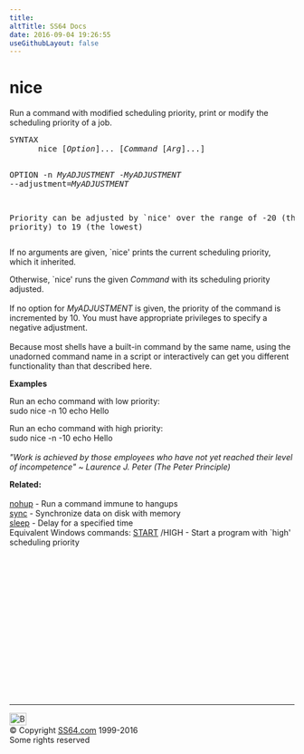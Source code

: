 ```yaml
---
title:
altTitle: SS64 Docs
date: 2016-09-04 19:26:55
useGithubLayout: false
---
```

<!-- #BeginLibraryItem "/Library/head_bash.lbi" --><!-- #EndLibraryItem --><h1>nice</h1> 
<p>Run a command with modified scheduling priority, print or modify 
the scheduling priority of a job.</p>
<pre>SYNTAX
      nice [<i>Option</i>]... [<i>Command</i> [<i>Arg</i>]...]

OPTION
      -n <i>MyADJUSTMENT</i>
      -<i>MyADJUSTMENT</i>
      --adjustment=<i>MyADJUSTMENT</i>

 Priority can be adjusted by `nice' over the range
  of -20 (the highest priority) 
  to 19 (the lowest)</pre>
<p> If no arguments are given, `nice' prints the current scheduling 
  priority, which it inherited. </p>
<p>Otherwise, `nice' runs the given <i>Command</i> with its scheduling 
  priority adjusted. <br>
  <br>
  If no option for <i>MyADJUSTMENT</i> is given, the priority of the command is 
  incremented by 10. You must have appropriate privileges to specify a negative 
  adjustment. <br>
  <br>
  Because most shells have a built-in command by the same name, using the unadorned 
  command name in a script or interactively can get you different functionality 
  than that described here.</p>
<p><b>Examples</b></p>
<p>Run an echo command with low priority:<br>
<span class="code">sudo nice -n 10 echo Hello</span></p>
<p>Run an echo command with high priority:<br>
<span class="code">sudo nice -n -10 echo Hello</span><br>
  <br>
  <i class="quote">"Work is achieved by those employees who have not yet reached their 
  level of incompetence" ~ Laurence J. Peter (The 
Peter Principle)</i> </p>
<p><b>Related:</b><br>
<br>
<a href="nohup.html">nohup</a> - Run a command immune to hangups<br>
<a href="sync.html">sync</a> - Synchronize data on disk with memory<br>
<a href="sleep.html">sleep</a> - Delay for a specified time <br>
Equivalent Windows commands: 
<a href="../nt/start.html">START</a> /HIGH - Start a program with `high' scheduling priority</p><!-- #BeginLibraryItem "/Library/foot_bash.lbi" --><p>
<!-- bash300 -->
<ins class="adsbygoogle" style="display:inline-block;width:300px;height:250px" data-ad-client="ca-pub-6140977852749469" data-ad-slot="4615356305"></ins>
<script>
(adsbygoogle = window.adsbygoogle || []).push({});
</script></p>
<hr>
<div id="bl" class="footer"><a href="nice.html#"><img src="../images/top.png" width="30" height="22" alt="Back to the Top"></a></div>
<div id="br" class="footer, tagline">© Copyright <a href="http://ss64.com/">SS64.com</a> 1999-2016<br>
Some rights reserved</div><!-- #EndLibraryItem -->

